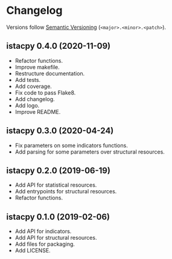 # Changelog

Versions follow [Semantic Versioning](https://semver.org/) (`<major>.<minor>.<patch>`).

## istacpy 0.4.0 (2020-11-09)

- Refactor functions.
- Improve makefile.
- Restructure documentation.
- Add tests.
- Add coverage.
- Fix code to pass Flake8.
- Add changelog.
- Add logo.
- Improve README.

## istacpy 0.3.0 (2020-04-24)

- Fix parameters on some indicators functions.
- Add parsing for some parameters over structural resources.

## istacpy 0.2.0 (2019-06-19)

- Add API for statistical resources.
- Add entrypoints for structural resources.
- Refactor functions.

## istacpy 0.1.0 (2019-02-06)

- Add API for indicators.
- Add API for structural resources.
- Add files for packaging.
- Add LICENSE.
